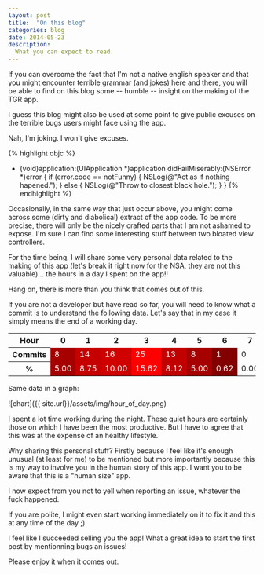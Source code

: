 ```yaml
---
layout: post
title:  "On this blog"
categories: blog
date: 2014-05-23
description:
  What you can expect to read.
---
```


If you can overcome the fact that I'm not a native english speaker and that you might encounter terrible grammar (and jokes) here and there, you will be able to find on this blog some -- humble -- insight on the making of the TGR app.

I guess this blog might also be used at some point to give public excuses on the terrible bugs users might face using the app.

Nah, I'm joking. I won't give excuses.



{% highlight objc %}
- (void)application:(UIApplication *)application didFailMiserably:(NSError *)error {
    if (error.code == notFunny) {
        NSLog(@"Act as if nothing hapened.");
    } else {
        NSLog(@"Throw to closest black hole.");
	}
}
{% endhighlight %}

Occasionally, in the same way that just occur above, you might come across some (dirty and diabolical) extract of the app code. To be more precise, there will only be the nicely crafted parts that I am not ashamed to expose. I'm sure I can find some interesting stuff between two bloated view controllers.

For the time being, I will share some very personal data related to the making of this app (let's break it right now for the NSA, they are not this valuable)... the hours in a day I spent on the app!!

Hang on, there is more than you think that comes out of this.

If you are not a developer but have read so far, you will need to know what a commit is to understand the following data. Let's say that in my case it simply means the end of a working day.

<table class="table table-striped table-hover "><tbody><tr><th>Hour</th><th>0</th><th>1</th><th>2</th><th>3</th><th>4</th><th>5</th><th>6</th><th>7</th><th>8</th><th>9</th><th>10</th><th>11</th><th>12</th><th>13</th><th>14</th><th>15</th><th>16</th><th>17</th><th>18</th><th>19</th><th>20</th><th>21</th><th>22</th><th>23</th></tr>
<tr><th>Commits</th><td style="color: white; background-color: rgb(167, 0, 0)">8</td><td style="color: white; background-color: rgb(198, 0, 0)">14</td><td style="color: white; background-color: rgb(208, 0, 0)">16</td><td style="color: white; background-color: rgb(255, 0, 0)">25</td><td style="color: white; background-color: rgb(193, 0, 0)">13</td><td style="color: white; background-color: rgb(167, 0, 0)">8</td><td style="color: white; background-color: rgb(132, 0, 0)">1</td><td>0</td><td>0</td><td>0</td><td style="color: white; background-color: rgb(132, 0, 0)">1</td><td>0</td><td style="color: white; background-color: rgb(142, 0, 0)">3</td><td style="color: white; background-color: rgb(157, 0, 0)">6</td><td style="color: white; background-color: rgb(137, 0, 0)">2</td><td style="color: white; background-color: rgb(188, 0, 0)">12</td><td style="color: white; background-color: rgb(147, 0, 0)">4</td><td style="color: white; background-color: rgb(152, 0, 0)">5</td><td style="color: white; background-color: rgb(183, 0, 0)">11</td><td style="color: white; background-color: rgb(193, 0, 0)">13</td><td style="color: white; background-color: rgb(152, 0, 0)">5</td><td style="color: white; background-color: rgb(137, 0, 0)">2</td><td style="color: white; background-color: rgb(152, 0, 0)">5</td><td style="color: white; background-color: rgb(157, 0, 0)">6</td></tr>
<tr><th>%</th><td style="color: white; background-color: rgb(167, 0, 0)">5.00</td><td style="color: white; background-color: rgb(198, 0, 0)">8.75</td><td style="color: white; background-color: rgb(208, 0, 0)">10.00</td><td style="color: white; background-color: rgb(255, 0, 0)">15.62</td><td style="color: white; background-color: rgb(193, 0, 0)">8.12</td><td style="color: white; background-color: rgb(167, 0, 0)">5.00</td><td style="color: white; background-color: rgb(132, 0, 0)">0.62</td><td>0.00</td><td>0.00</td><td>0.00</td><td style="color: white; background-color: rgb(132, 0, 0)">0.62</td><td>0.00</td><td style="color: white; background-color: rgb(142, 0, 0)">1.88</td><td style="color: white; background-color: rgb(157, 0, 0)">3.75</td><td style="color: white; background-color: rgb(137, 0, 0)">1.25</td><td style="color: white; background-color: rgb(188, 0, 0)">7.50</td><td style="color: white; background-color: rgb(147, 0, 0)">2.50</td><td style="color: white; background-color: rgb(152, 0, 0)">3.12</td><td style="color: white; background-color: rgb(183, 0, 0)">6.88</td><td style="color: white; background-color: rgb(193, 0, 0)">8.12</td><td style="color: white; background-color: rgb(152, 0, 0)">3.12</td><td style="color: white; background-color: rgb(137, 0, 0)">1.25</td><td style="color: white; background-color: rgb(152, 0, 0)">3.12</td><td style="color: white; background-color: rgb(157, 0, 0)">3.75</td></tr></tbody></table>


Same data in a graph:


![chart]({{ site.url}}/assets/img/hour_of_day.png)


I spent a lot time working during the night. These quiet hours are certainly those on which I have been the most productive. But I have to agree that this was at the expense of an healthy lifestyle.

Why sharing this personal stuff? Firstly because I feel like it's enough unusual (at least for me) to be mentioned but more importantly because this is my way to involve you in the human story of this app.  I want you to be aware that this is a "human size" app.

I now expect from you not to yell when reporting an issue, whatever the fuck happened. 

If you are polite, I might even start working immediately on it to fix it and this at any time of the day ;)


I feel like I succeeded selling you the app! What a great idea to start the first post by mentionning bugs an issues!

Please enjoy it when it comes out.